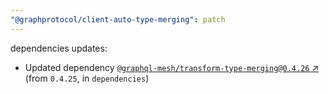 ```yaml
---
"@graphprotocol/client-auto-type-merging": patch
---
```


dependencies updates: 

- Updated dependency [`@graphql-mesh/transform-type-merging@0.4.26` ↗︎](https://www.npmjs.com/package/@graphql-mesh/transform-type-merging/v/0.4.26) (from `0.4.25`, in `dependencies`)
